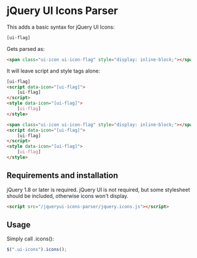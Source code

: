 jQuery UI Icons Parser
============

This adds a basic syntax for jQuery UI Icons:

```html
[ui-flag]

```

Gets parsed as:

```html
<span class="ui-icon ui-icon-flag" style="display: inline-block;"></span>

```

It will leave script and style tags alone:

```html
[ui-flag]
<script data-icon="[ui-flag]">
    [ui-flag]
</script>
<style data-icon="[ui-flag]">
    [ui-flag]
</style>

```

```html
<span class="ui-icon ui-icon-flag" style="display: inline-block;"></span>
<script data-icon="[ui-flag]">
    [ui-flag]
</script>
<style data-icon="[ui-flag]">
    [ui-flag]
</style>

```

Requirements and installation
------------

jQuery 1.8 or later is required. jQuery UI is not required, but some stylesheet should be included, otherwise icons won't display.

```html
<script src="/jqueryui-icons-parser/jquery.icons.js"></script>

```

Usage
------------

Simply call .icons():

```js
$(".ui-icons").icons();

```
